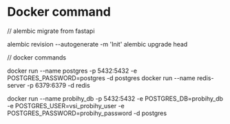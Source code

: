 # Docker command

// alembic migrate from fastapi

alembic revision --autogenerate -m 'Init'
alembic upgrade head

// docker commands

docker run --name postgres -p 5432:5432 -e POSTGRES_PASSWORD=postgres -d postgres
docker run --name redis-server -p 6379:6379 -d redis

docker run --name probihy_db -p 5432:5432 -e POSTGRES_DB=probihy_db -e POSTGRES_USER=vsi_probihy_user -e POSTGRES_PASSWORD=probihy_password -d postgres
